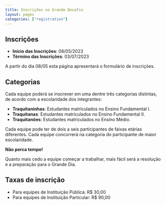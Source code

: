 ```yaml
---
title: Inscrições no Grande Desafio
layout: pages
categories: ["registration"]
---
```

## Inscrições

* **Início das Inscrições**: 08/05/2023
* **Término das Inscrições**: 03/07/2023

A partir do dia 08/05 esta página apresentará o formulário de inscrições.

## Categorias

Cada equipe poderá se inscrever em uma dentre três categorias distintas, de acordo com a escolaridade dos integrantes:

* **Traquitaninhas**: Estudantes matriculados no Ensino Fundamental I.
* **Traquitanas**: Estudantes matriculados no Ensino Fundamental II.
* **Traquitanões**: Estudantes matriculados no Ensino Médio.

Cada equipe pode ter de dois a seis participantes de faixas etárias diferentes. Cada equipe concorrerá na categoria do participante de maior escolaridade.

**Não perca tempo!**

Quanto mais cedo a equipe começar a trabalhar, mais fácil será a resolução e a preparação para o Grande Dia.

## Taxas de inscrição 

* Para equipes de Instituição Pública: R$ 30,00 
* Para equipes de Instituição Particular: R$ 90,00

